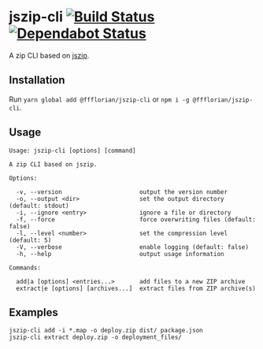 # jszip-cli [![Build Status](https://api.travis-ci.org/ffflorian/jszip-cli.svg?branch=master)](https://travis-ci.org/ffflorian/jszip-cli/) [![Dependabot Status](https://api.dependabot.com/badges/status?host=github&repo=ffflorian/jszip-cli)](https://dependabot.com)

A zip CLI based on [jszip](https://www.npmjs.com/package/jszip).

## Installation

Run `yarn global add @ffflorian/jszip-cli` or `npm i -g @ffflorian/jszip-cli`.

## Usage

```
Usage: jszip-cli [options] [command]

A zip CLI based on jszip.

Options:

  -v, --version                      output the version number
  -o, --output <dir>                 set the output directory (default: stdout)
  -i, --ignore <entry>               ignore a file or directory
  -f, --force                        force overwriting files (default: false)
  -l, --level <number>               set the compression level (default: 5)
  -V, --verbose                      enable logging (default: false)
  -h, --help                         output usage information

Commands:

  add|a [options] <entries...>       add files to a new ZIP archive
  extract|e [options] [archives...]  extract files from ZIP archive(s)
```

## Examples

```
jszip-cli add -i *.map -o deploy.zip dist/ package.json
jszip-cli extract deploy.zip -o deployment_files/
```
